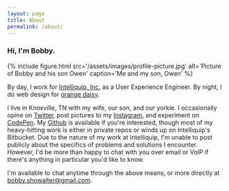 ```yaml
---
layout: page
title: About
permalink: /about/
---
```


### Hi, I'm Bobby.

{% include figure.html src='/assets/images/profile-picture.jpg' alt='Picture of
Bobby and his son Owen' caption='Me and my son, Owen' %}

By day, I work for [Intelliquip,
Inc.](https://www.intelliquip.com) as a User Experience Engineer. By night, I do
web design for [orange daisy](https://www.orangedaisy.co).

I live in Knoxville, TN with my wife, our son, and our yorkie. I occasionally
opine on [Twitter](https://www.twitter.com/bobbyshowalter/), post pictures to my
[Instagram](https://www.instagram.com/bobbyshowalter/), and experiment on
[CodePen](https://www.codepen.io/bobbyshowalter/). My
[Github](https://github.com/orangedaisy/) is available if you're interested,
though most of my heavy-hitting work is either in private repos or winds up on
Intelliquip's Bitbucket. Due to the nature of my work at Intelliquip, I'm unable
to post publicly about the specifics of problems and solutions I encounter.
However, I'd be more than happy to chat with you over email or VoIP if there's
anything in particular you'd like to know.

I'm available to chat anytime through the above means, or more directly at
[bobby.showalter@gmail.com](mailto:bobby.showalter@gmail.com).
